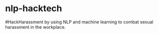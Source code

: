 # nlp-hacktech
#HackHarassment by using NLP and machine learning to combat sexual harassment in the workplace.
